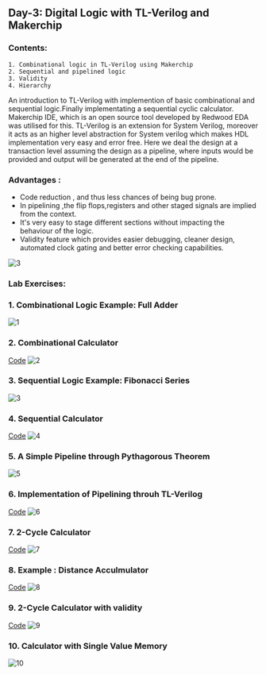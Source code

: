 
## Day-3: Digital Logic with TL-Verilog and Makerchip

### Contents:
```
1. Combinational logic in TL-Verilog using Makerchip
2. Sequential and pipelined logic
3. Validity
4. Hierarchy
```
An introduction to TL-Verilog with implemention of basic combinational and sequential logic.Finally implementating a sequential cyclic calculator. Makerchip IDE, which is an open source tool developed by Redwood EDA was utilised for this.
TL-Verilog is an extension for System Verilog, moreover it acts as an higher level abstraction for System verilog which makes HDL implementation very easy and error free. Here we deal the design at a transaction level assuming the design as a pipeline, where inputs would be provided and output will be generated at the end of the pipeline.

### Advantages :

* Code reduction , and thus less chances of being bug prone.
* In pipelining ,the flip flops,registers and other staged signals are implied from the context.
* It's very easy to stage different sections without impacting the behaviour of the logic.
* Validity feature which provides easier debugging, cleaner design, automated clock gating and better error checking capabilities.

![3](https://user-images.githubusercontent.com/73126590/96648164-9731d600-134c-11eb-8645-a227b1fa49a2.PNG)

### Lab Exercises:
### 1. Combinational Logic Example: Full Adder
![1](https://user-images.githubusercontent.com/73126590/96648421-f4c62280-134c-11eb-924b-488ce188dd8e.PNG)

### 2. Combinational Calculator
[Code](https://github.com/priyankajoshi31/RISC-V-MYTH-Workshop/blob/main/code/day3/comb_calc.v)
![2](https://user-images.githubusercontent.com/73126590/96648477-06a7c580-134d-11eb-8410-5de23db5b879.PNG)

### 3. Sequential Logic Example: Fibonacci Series
![3](https://user-images.githubusercontent.com/73126590/96648531-1cb58600-134d-11eb-9877-f3b4a6263123.PNG)

### 4. Sequential Calculator
[Code](https://github.com/priyankajoshi31/RISC-V-MYTH-Workshop/blob/main/code/day3/sequential_calc.v)
![4](https://user-images.githubusercontent.com/73126590/96648581-2f2fbf80-134d-11eb-8244-34397d536651.PNG)

### 5. A Simple Pipeline through Pythagorous Theorem
![5](https://user-images.githubusercontent.com/73126590/96648637-4373bc80-134d-11eb-91fa-80f56c74252a.PNG)

### 6. Implementation of Pipelining throuh TL-Verilog
[Code](https://github.com/priyankajoshi31/RISC-V-MYTH-Workshop/blob/main/code/day3/basic_pipeline_implementation.v)
![6](https://user-images.githubusercontent.com/73126590/96648672-51c1d880-134d-11eb-9ceb-18c4e3aeadf5.PNG)

### 7. 2-Cycle Calculator
[Code](https://github.com/priyankajoshi31/RISC-V-MYTH-Workshop/blob/main/code/day3/2cycle_calc.v)
![7](https://user-images.githubusercontent.com/73126590/96648705-61d9b800-134d-11eb-9d0f-a09abd3ae623.PNG)

### 8. Example : Distance Acculmulator
[Code](https://github.com/priyankajoshi31/RISC-V-MYTH-Workshop/blob/main/code/day3/distance_accumulator.v)
![8](https://user-images.githubusercontent.com/73126590/96648710-64d4a880-134d-11eb-87b4-6cd8fa0280f9.PNG)

### 9. 2-Cycle Calculator with validity
[Code](https://github.com/priyankajoshi31/RISC-V-MYTH-Workshop/blob/main/code/day3/2cycle_calc_with_validity_slide41.v)
![9](https://user-images.githubusercontent.com/73126590/96648759-7c139600-134d-11eb-8829-8aea651be43b.PNG)

### 10. Calculator with Single Value Memory
![10](https://user-images.githubusercontent.com/73126590/96648769-7ddd5980-134d-11eb-8733-fc19cabf1ae5.PNG)
